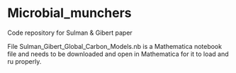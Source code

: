 # Microbial_munchers
Code repository for Sulman &amp; Gibert paper

File Sulman_Gibert_Global_Carbon_Models.nb is a Mathematica notebook file and needs to be downloaded and open in Mathematica for it to load and ru properly.
